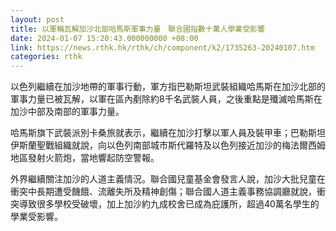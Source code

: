 ```yaml
---
layout: post
title: 以軍稱瓦解加沙北部哈馬斯軍事力量　聯合國指數十萬人學業受影響
date: 2024-01-07 15:20:43.000000000 +08:00
link: https://news.rthk.hk/rthk/ch/component/k2/1735263-20240107.htm
categories: rthk
---
```


以色列繼續在加沙地帶的軍事行動，軍方指巴勒斯坦武裝組織哈馬斯在加沙北部的軍事力量已被瓦解，以軍在區內剷除約8千名武裝人員，之後重點是殲滅哈馬斯在加沙中部及南部的軍事力量。

哈馬斯旗下武裝派別卡桑旅就表示，繼續在加沙打擊以軍人員及裝甲車；巴勒斯坦伊斯蘭聖戰組織就說，向以色列南部城市斯代羅特及以色列接近加沙的梅法爾西姆地區發射火箭炮，當地響起防空警報。

外界繼續關注加沙的人道主義情況。聯合國兒童基金會發言人說，加沙大批兒童在衝突中長期遭受饑餓、流離失所及精神創傷；聯合國人道主義事務協調廳就說，衝突導致很多學校受破壞，加上加沙約九成校舍已成為庇護所，超過40萬名學生的學業受影響。
